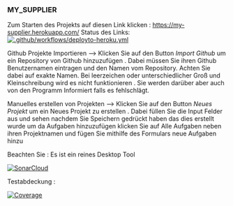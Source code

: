 ### MY_SUPPLIER

Zum Starten des Projekts auf diesen Link klicken : https://my-supplier.herokuapp.com/
Status des Links: [![.github/workflows/deployto-heroku.yml](https://github.com/barburkoeroglu/my-supplier/actions/workflows/deployto-heroku.yml/badge.svg)](https://github.com/BarburKoeroglu/my-supplier/actions/workflows/deployto-heroku.yml)

Github Projekte Importieren --> Klicken Sie auf den Button *Import Github* um ein Repository von Github hinzuzufügen . Dabei müssen Sie ihren Github      Benutzernamen eintragen und den Namen vom Repository. Achten Sie dabei auf exakte Namen. Bei leerzeichen oder	unterschiedlicher Groß und Kleinschreibung wird es nicht funktionieren . Sie werden darüber aber auch von den Programm Informiert falls es fehlschlägt.

Manuelles erstellen von Projekten --> Klicken Sie auf den Button *Neues Projekt* um ein Neues Projekt zu erstellen . Dabei füllen Sie die Input Felder aus und sehen nachdem Sie Speichern gedrückt haben das dies erstellt wurde um da Aufgaben hinzuzufügen klicken Sie auf Alle Aufgaben neben ihren Projektnamen und fügen Sie mithilfe des Formulars neue Aufgaben hinzu


Beachten Sie : Es ist ein reines Desktop Tool

[![SonarCloud](https://sonarcloud.io/images/project_badges/sonarcloud-white.svg)](https://sonarcloud.io/summary/new_code?id=barburkoeroglu_my_supplier_backend)

Testabdeckung :

[![Coverage](https://sonarcloud.io/api/project_badges/measure?project=barburkoeroglu_my_supplier-backend&metric=coverage)](https://sonarcloud.io/summary/new_code?id=barburkoeroglu_my_supplier-backend)
